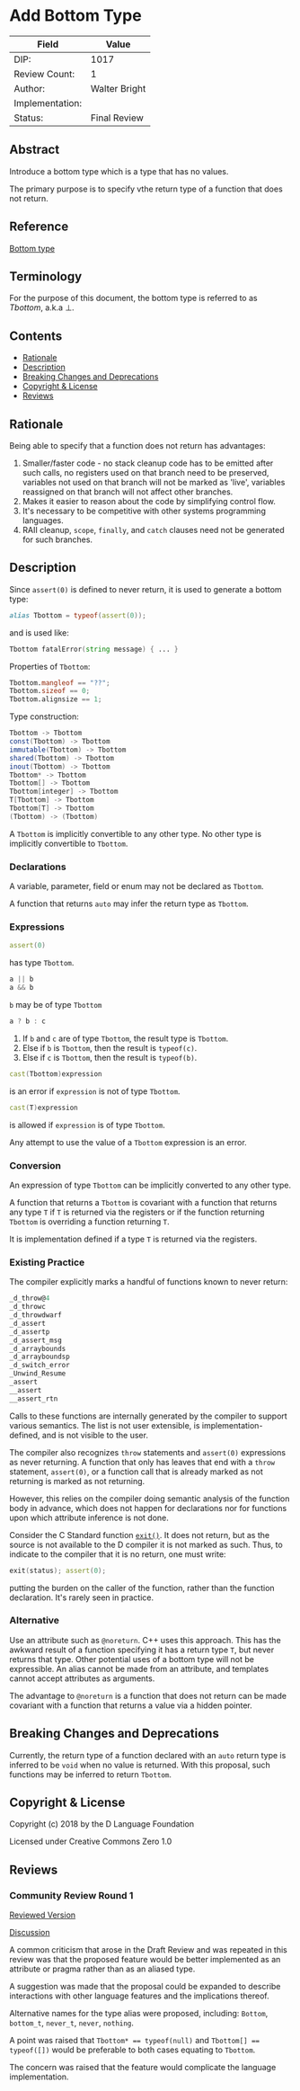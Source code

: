 # Add Bottom Type

| Field           | Value                                                           |
|-----------------|-----------------------------------------------------------------|
| DIP:            | 1017                                                            |
| Review Count:   | 1                                                               |
| Author:         | Walter Bright                                                   |
| Implementation: |                                                                 |
| Status:         | Final Review                                                    |

## Abstract

Introduce a bottom type which is a type that has no values.

The primary purpose is to specify vthe return type of a function that does not return.

## Reference

[Bottom type](https://en.wikipedia.org/wiki/Bottom_type)

## Terminology

For the purpose of this document, the bottom type is referred to as *Tbottom*, a.k.a &perp;.

## Contents
* [Rationale](#rationale)
* [Description](#description)
* [Breaking Changes and Deprecations](#breaking-changes-and-deprecations)
* [Copyright & License](#copyright--license)
* [Reviews](#reviews)

## Rationale

Being able to specify that a function does not return has advantages:

1. Smaller/faster code - no stack cleanup code has to be emitted after such calls, no registers used on that branch need to be preserved, variables not used on that branch will not be marked as 'live', variables reassigned on that branch will not affect other branches.
2. Makes it easier to reason about the code by simplifying control flow.
3. It's necessary to be competitive with other systems programming languages.
4. RAII cleanup, `scope`, `finally`, and `catch` clauses need not be generated for such branches.

## Description

Since `assert(0)` is defined to never return, it is used to generate a bottom type:

```d
alias Tbottom = typeof(assert(0));
```

and is used like:

```d
Tbottom fatalError(string message) { ... }
```

Properties of `Tbottom`:

```d
Tbottom.mangleof == "??";
Tbottom.sizeof == 0;
Tbottom.alignsize == 1;
```

Type construction:

```d
Tbottom -> Tbottom
const(Tbottom) -> Tbottom
immutable(Tbottom) -> Tbottom
shared(Tbottom) -> Tbottom
inout(Tbottom) -> Tbottom
Tbottom* -> Tbottom
Tbottom[] -> Tbottom
Tbottom[integer] -> Tbottom
T[Tbottom] -> Tbottom
Tbottom[T] -> Tbottom
(Tbottom) -> (Tbottom)
```

A `Tbottom` is implicitly convertible to any other type. No other type is implicitly convertible to `Tbottom`.

### Declarations

A variable, parameter, field or enum may not be declared as `Tbottom`.

A function that returns `auto` may infer the return type as `Tbottom`.

### Expressions

```d
assert(0)
```
has type `Tbottom`.

```d
a || b
a && b
```
`b` may be of type `Tbottom`

```d
a ? b : c
```

1. If `b` and `c` are of type `Tbottom`, the result type is `Tbottom`.
2. Else if `b` is `Tbottom`, then the result is `typeof(c)`.
3. Else if `c` is `Tbottom`, then the result is `typeof(b)`.

```d
cast(Tbottom)expression
```
is an error if `expression` is not of type `Tbottom`.

```d
cast(T)expression
```
is allowed if `expression` is of type `Tbottom`.

Any attempt to use the value of a `Tbottom` expression is an error.

### Conversion

An expression of type `Tbottom` can be implicitly converted to any other type.

A function that returns a `Tbottom` is covariant with a function that returns any type `T` if `T` is returned via the registers or if the function returning `Tbottom` is overriding a function returning `T`.

It is implementation defined if a type `T` is returned via the registers.

### Existing Practice

The compiler explicitly marks a handful of functions known to never return:

```d
_d_throw@4
_d_throwc
_d_throwdwarf
_d_assert
_d_assertp
_d_assert_msg
_d_arraybounds
_d_arrayboundsp
_d_switch_error
_Unwind_Resume
_assert
__assert
__assert_rtn
```
Calls to these functions are internally generated by the compiler to support various semantics. The list is not user extensible, is implementation-defined, and is not visible to the user.

The compiler also recognizes `throw` statements and `assert(0)` expressions as never returning. A function that only has leaves that end with a `throw` statement, `assert(0)`, or a function call that is already marked as not returning is marked as not returning.

However, this relies on the compiler doing semantic analysis of the function body in advance, which does not happen for declarations nor for functions upon which attribute inference is not done.

Consider the C Standard function [`exit()`](https://www.tutorialspoint.com/c_standard_library/c_function_exit.htm). It does not return, but as the source is not available to the D compiler it is not marked as such. Thus, to indicate to the compiler that it is no return, one must write:

```d
exit(status); assert(0);
```

putting the burden on the caller of the function, rather than the function declaration. It's rarely seen in practice.

### Alternative

Use an attribute such as `@noreturn`. C++ uses this approach. This has the awkward result of a function specifying it has a return type `T`, but never returns that type. Other potential uses of a bottom type will not be expressible. An alias cannot be made from an attribute, and templates cannot accept attributes as arguments.

The advantage to `@noreturn` is a function that does not return can be made covariant with a function that returns a value via a hidden pointer.

## Breaking Changes and Deprecations

Currently, the return type of a function declared with an `auto` return type is inferred to be `void` when no value is returned. With this proposal, such functions may be inferred to return `Tbottom`.

## Copyright & License

Copyright (c) 2018 by the D Language Foundation

Licensed under Creative Commons Zero 1.0

## Reviews

### Community Review Round 1
[Reviewed Version](https://github.com/dlang/DIPs/blob/8274b0f600075e4553b41c31f4b77be2d917bb40/DIPs/DIP1017.md)

[Discussion](https://forum.dlang.org/post/bvyzkatgwlkiserqrcwk@forum.dlang.org)

A common criticism that arose in the Draft Review and was repeated in this review was that the proposed feature would be better implemented as an attribute or pragma rather than as an aliased type.

A suggestion was made that the proposal could be expanded to describe interactions with other language features and the implications thereof.

Alternative names for the type alias were proposed, including: `Bottom`, `bottom_t`, `never_t`, `never`, `nothing`.

A point was raised that `Tbottom* == typeof(null)` and `Tbottom[] == typeof([])` would be preferable to both cases equating to `Tbottom`.

The concern was raised that the feature would complicate the language implementation.